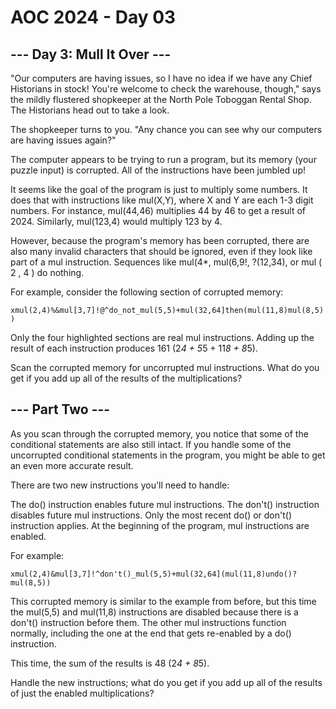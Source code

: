 # AOC 2024 - Day 03

## --- Day 3: Mull It Over ---

"Our computers are having issues, so I have no idea if we have any Chief Historians in 
stock! You're welcome to check the warehouse, though," says the mildly flustered 
shopkeeper at the North Pole Toboggan Rental Shop. The Historians head out to take a look.

The shopkeeper turns to you. "Any chance you can see why our computers are having issues 
again?"

The computer appears to be trying to run a program, but its memory (your puzzle input) is 
corrupted. All of the instructions have been jumbled up!

It seems like the goal of the program is just to multiply some numbers. It does that with 
instructions like mul(X,Y), where X and Y are each 1-3 digit numbers. For instance, 
mul(44,46) multiplies 44 by 46 to get a result of 2024. Similarly, mul(123,4) would 
multiply 123 by 4.

However, because the program's memory has been corrupted, there are also many invalid 
characters that should be ignored, even if they look like part of a mul instruction. 
Sequences like mul(4*, mul(6,9!, ?(12,34), or mul ( 2 , 4 ) do nothing.

For example, consider the following section of corrupted memory:

`xmul(2,4)%&mul[3,7]!@^do_not_mul(5,5)+mul(32,64]then(mul(11,8)mul(8,5))`

Only the four highlighted sections are real mul instructions. Adding up the result 
of each instruction produces 161 (2*4 + 5*5 + 11*8 + 8*5).

Scan the corrupted memory for uncorrupted mul instructions. What do you get if you 
add up all of the results of the multiplications?

## --- Part Two ---

As you scan through the corrupted memory, you notice that some of the conditional 
statements are also still intact. If you handle some of the uncorrupted conditional 
statements in the program, you might be able to get an even more accurate result.

There are two new instructions you'll need to handle:

The do() instruction enables future mul instructions.
The don't() instruction disables future mul instructions.
Only the most recent do() or don't() instruction applies. At the beginning of the 
program, mul instructions are enabled.

For example:

`xmul(2,4)&mul[3,7]!^don't()_mul(5,5)+mul(32,64](mul(11,8)undo()?mul(8,5))`

This corrupted memory is similar to the example from before, but this time the 
mul(5,5) and mul(11,8) instructions are disabled because there is a don't() 
instruction before them. The other mul instructions function normally, including 
the one at the end that gets re-enabled by a do() instruction.

This time, the sum of the results is 48 (2*4 + 8*5).

Handle the new instructions; what do you get if you add up all of the results of 
just the enabled multiplications?